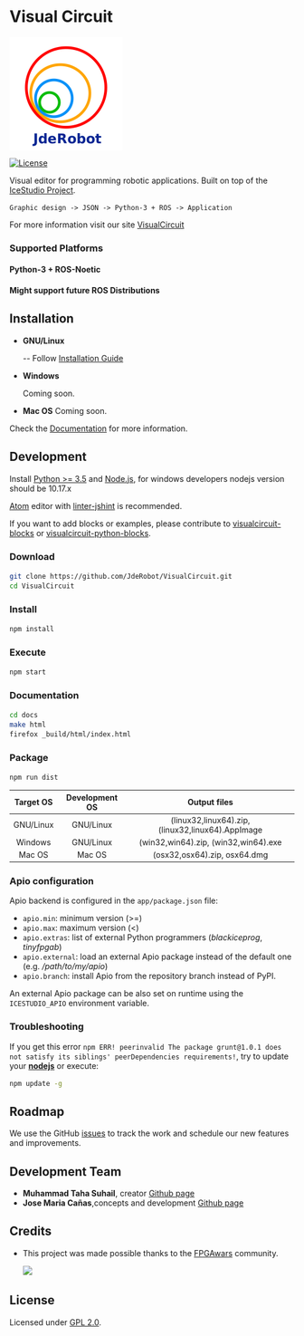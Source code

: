 # Visual Circuit


<img src="app/resources/images/jderobot-logo.png" align="center">

[![License](http://img.shields.io/:license-gpl-blue.svg)](http://opensource.org/licenses/GPL-2.0)

Visual editor for programming robotic applications. Built on top of the [IceStudio Project](https://github.com/FPGAwars/icestudio).

    Graphic design -> JSON -> Python-3 + ROS -> Application

For more information visit our site [VisualCircuit](https://jderobot.github.io/VisualCircuit/)

### Supported Platforms

#### Python-3 + ROS-Noetic

#### Might support future ROS Distributions



## Installation


* **GNU/Linux**

  -- Follow [Installation Guide](https://jderobot.github.io/VisualCircuit/install/)

* **Windows**

  Coming soon.  

* **Mac OS**
  Coming soon.
  

Check the [Documentation](https://jderobot.github.io/VisualCircuit/documentation/) for more information.

## Development

Install [Python >= 3.5](https://www.python.org/downloads/) and [Node.js](https://nodejs.org/), for windows developers nodejs version should be 10.17.x


[Atom](https://atom.io/) editor with [linter-jshint](https://atom.io/packages/linter-jshint) is recommended.

If you want to add blocks or examples, please contribute to [visualcircuit-blocks](https://github.com/JdeRobot/VisualCircuit/app/resources/collections/blocks/Blocks) or [visualcircuit-python-blocks](https://github.com/JdeRobot/VisualCircuit/app/backend/modules).

### Download

```bash
git clone https://github.com/JdeRobot/VisualCircuit.git
cd VisualCircuit
```

### Install

```bash
npm install
```

### Execute

```bash
npm start
```

### Documentation

```bash
cd docs
make html
firefox _build/html/index.html
```

### Package

```bash
npm run dist
```

| Target OS | Development OS | Output files |
|:---:|:-------------:|:-----------------:|
| GNU/Linux | GNU/Linux | (linux32,linux64).zip, (linux32,linux64).AppImage |
| Windows | GNU/Linux | (win32,win64).zip, (win32,win64).exe |
|  Mac OS | Mac OS | (osx32,osx64).zip, osx64.dmg  |

### Apio configuration

Apio backend is configured in the `app/package.json` file:

- `apio.min`: minimum version (>=)
- `apio.max`: maximum version (<)
- `apio.extras`: list of external Python programmers (*blackiceprog*, *tinyfpgab*)
- `apio.external`: load an external Apio package instead of the default one (e.g. */path/to/my/apio*)
- `apio.branch`: install Apio from the repository branch instead of PyPI.

An external Apio package can be also set on runtime using the `ICESTUDIO_APIO` environment variable.

### Troubleshooting

If you get this error `npm ERR! peerinvalid The package grunt@1.0.1 does not satisfy its siblings' peerDependencies requirements!`, try to update your **[nodejs](https://github.com/nodejs/node)** or execute:

```bash
npm update -g
```

## Roadmap

 We use the GitHub [issues](https://github.com/JdeRobot/VisualCircuit/issues) to track the work and schedule our new features and improvements.

## Development Team

* **Muhammad Taha Suhail**, creator [Github page](https://github.com/AbsorbedInThought)
* **Jose Maria Cañas**,concepts and development [Github page](https://github.com/jmplaza)


## Credits

* This project was made possible thanks to the [FPGAwars](http://fpgawars.github.io/) community.

  <img src="https://avatars3.githubusercontent.com/u/18257418?s=100">


## License

Licensed under [GPL 2.0](http://opensource.org/licenses/GPL-2.0).
